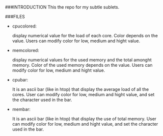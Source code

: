 ###INTRODUCTION
This the repo for my subtle sublets.

###FILES
*  cpucolored:

    display numerical value for the load of each core. Color depends on the value. Users can modify color for low, medium and hight value.

*  memcolored: 

    display numerical values for the used memory and the total amonght memory. Color of the used memory depends on the value. Users can modify color for low, medium and hight value.

*  cpubar:

    It is an ascii bar (like in htop) that display the average load of all the cores. User can modify color for low, medium and hight value, and set the character used in the bar.

*  membar:

    It is an ascii bar (like in htop) that display the use of total memory. User can modify color for low, medium and hight value, and set the character used in the bar.
